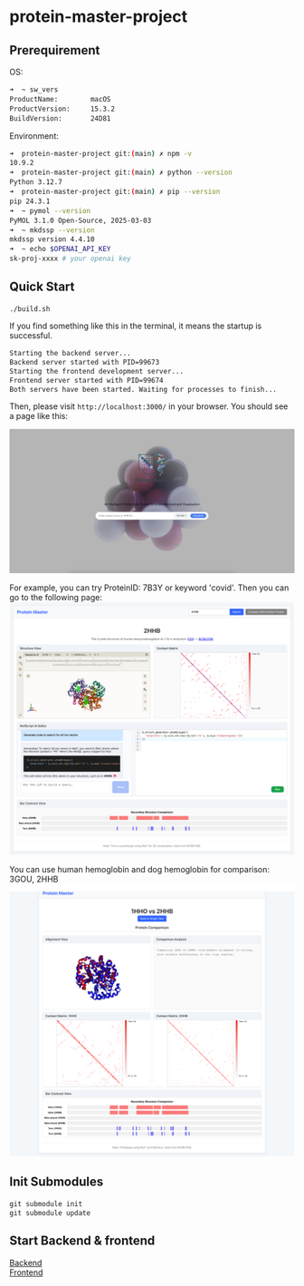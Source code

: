 # protein-master-project

## Prerequirement
OS:
``` sh
➜  ~ sw_vers
ProductName:		macOS
ProductVersion:		15.3.2
BuildVersion:		24D81
```

Environment:
``` sh
➜  protein-master-project git:(main) ✗ npm -v      
10.9.2
➜  protein-master-project git:(main) ✗ python --version    
Python 3.12.7
➜  protein-master-project git:(main) ✗ pip --version
pip 24.3.1
➜  ~ pymol --version
PyMOL 3.1.0 Open-Source, 2025-03-03
➜  ~ mkdssp --version
mkdssp version 4.4.10
➜  ~ echo $OPENAI_API_KEY
sk-proj-xxxx # your openai key

```

## Quick Start
```
./build.sh
```

If you find something like this in the terminal, it means the startup is successful.
```
Starting the backend server...
Backend server started with PID=99673
Starting the frontend development server...
Frontend server started with PID=99674
Both servers have been started. Waiting for processes to finish...
```

Then, please visit `http://localhost:3000/` in your browser. You should see a page like this:

![](./images/homepage.png)

For example, you can try ProteinID: 7B3Y or keyword 'covid'. Then you can go to the following page:
![](./images/result_page.png)

You can use human hemoglobin and dog hemoglobin for comparison: 3GOU, 2HHB
![](./images/comparison.png)
## Init Submodules
```
git submodule init
git submodule update
```

## Start Backend & frontend
[Backend](https://github.com/protein-master-project/protein-master-backend) <br>
[Frontend](https://github.com/protein-master-project/front_end)